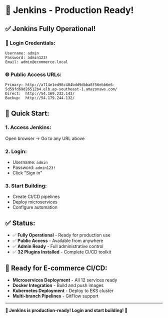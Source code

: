 # 🎉 Jenkins - Production Ready!

## ✅ **Jenkins Fully Operational!**

### 🔑 **Login Credentials:**
```
Username: admin
Password: admin123!
Email: admin@ecommerce.local
```

### 🌐 **Public Access URLs:**
```
Primary: http://a714e1ed96c404bdd9dbba8f56ebb6e6-5d59fd69d26512b4.elb.ap-southeast-1.amazonaws.com/
Direct:  http://54.169.232.143/
Backup:  http://54.179.244.132/
```

## 🚀 **Quick Start:**

### **1. Access Jenkins:**
Open browser → Go to any URL above

### **2. Login:**
- Username: `admin`
- Password: `admin123!`
- Click "Sign in"

### **3. Start Building:**
- Create CI/CD pipelines
- Deploy microservices
- Configure automation

## ✅ **Status:**
- ✅ **Fully Operational** - Ready for production use
- ✅ **Public Access** - Available from anywhere
- ✅ **Admin Ready** - Full administrative control
- ✅ **32 Plugins Installed** - Complete CI/CD toolkit

## 🎯 **Ready for E-commerce CI/CD:**
- **Microservices Deployment** - All 12 services ready
- **Docker Integration** - Build and push images
- **Kubernetes Deployment** - Deploy to EKS cluster
- **Multi-branch Pipelines** - GitFlow support

---

**🎉 Jenkins is production-ready! Login and start building! 🚀**
